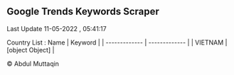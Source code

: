 

## Google Trends Keywords Scraper 
 
Last Update 11-05-2022 , 05:41:17

Country List :
 Name  | Keyword |
| ------------- | ------------- |
| VIETNAM | [object Object] |



© Abdul Muttaqin 
